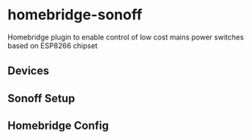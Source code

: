# homebridge-sonoff
Homebridge plugin to enable control of low cost mains power switches based on ESP8266 chipset

## Devices

## Sonoff Setup

## Homebridge Config
